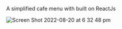 A simplified cafe menu with built on ReactJs

![Screen Shot 2022-08-20 at 6 32 48 pm](https://user-images.githubusercontent.com/25345732/185736468-9c349310-1180-4055-bbef-27c0cb74f405.png)
